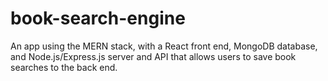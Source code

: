 # book-search-engine
An app using the MERN stack, with a React front end, MongoDB database, and Node.js/Express.js server and API that allows users to save book searches to the back end.
